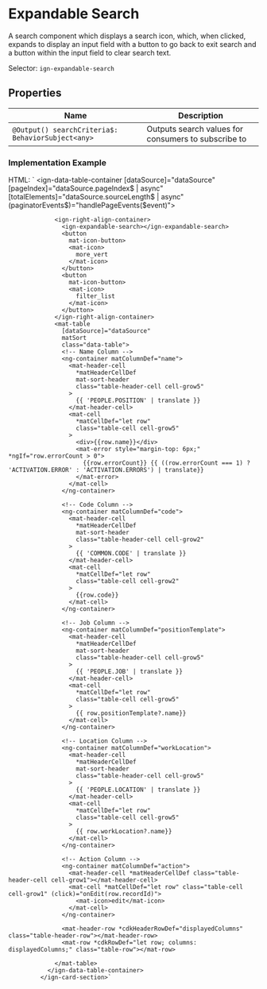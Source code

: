 # Expandable Search

A search component which displays a search icon, which, when clicked, expands to display an input field with a button to go back
to exit search and a button within the input field to clear search text.

Selector: `ign-expandable-search`

## Properties

| Name                                              | Description |
|---------------------------------------------------|-------------|
| `@Output() searchCriteria$: BehaviorSubject<any>` | Outputs search values for consumers to subscribe to |

### Implementation Example

HTML:
      `<ign-card-section>
               <ign-data-table-container
                 [dataSource]="dataSource"
                 [pageIndex]="dataSource.pageIndex$ | async"
                 [totalElements]="dataSource.sourceLength$ | async"
                 (paginatorEvents$)="handlePageEvents($event)">

                 <ign-right-align-container>
                   <ign-expandable-search></ign-expandable-search>
                   <button
                     mat-icon-button>
                     <mat-icon>
                       more_vert
                     </mat-icon>
                   </button>
                   <button
                     mat-icon-button>
                     <mat-icon>
                       filter_list
                     </mat-icon>
                   </button>
                 </ign-right-align-container>
                 <mat-table
                   [dataSource]="dataSource"
                   matSort
                   class="data-table">
                   <!-- Name Column -->
                   <ng-container matColumnDef="name">
                     <mat-header-cell
                       *matHeaderCellDef
                       mat-sort-header
                       class="table-header-cell cell-grow5"
                     >
                       {{ 'PEOPLE.POSITION' | translate }}
                     </mat-header-cell>
                     <mat-cell
                       *matCellDef="let row"
                       class="table-cell cell-grow5"
                     >
                       <div>{{row.name}}</div>
                       <mat-error style="margin-top: 6px;" *ngIf="row.errorCount > 0">
                         {{row.errorCount}} {{ ((row.errorCount === 1) ? 'ACTIVATION.ERROR' : 'ACTIVATION.ERRORS') | translate}}
                       </mat-error>
                     </mat-cell>
                   </ng-container>

                   <!-- Code Column -->
                   <ng-container matColumnDef="code">
                     <mat-header-cell
                       *matHeaderCellDef
                       mat-sort-header
                       class="table-header-cell cell-grow2"
                     >
                       {{ 'COMMON.CODE' | translate }}
                     </mat-header-cell>
                     <mat-cell
                       *matCellDef="let row"
                       class="table-cell cell-grow2"
                     >
                       {{row.code}}
                     </mat-cell>
                   </ng-container>

                   <!-- Job Column -->
                   <ng-container matColumnDef="positionTemplate">
                     <mat-header-cell
                       *matHeaderCellDef
                       mat-sort-header
                       class="table-header-cell cell-grow5"
                     >
                       {{ 'PEOPLE.JOB' | translate }}
                     </mat-header-cell>
                     <mat-cell
                       *matCellDef="let row"
                       class="table-cell cell-grow5"
                     >
                       {{ row.positionTemplate?.name}}
                     </mat-cell>
                   </ng-container>

                   <!-- Location Column -->
                   <ng-container matColumnDef="workLocation">
                     <mat-header-cell
                       *matHeaderCellDef
                       mat-sort-header
                       class="table-header-cell cell-grow5"
                     >
                       {{ 'PEOPLE.LOCATION' | translate }}
                     </mat-header-cell>
                     <mat-cell
                       *matCellDef="let row"
                       class="table-cell cell-grow5"
                     >
                       {{ row.workLocation?.name}}
                     </mat-cell>
                   </ng-container>

                   <!-- Action Column -->
                   <ng-container matColumnDef="action">
                     <mat-header-cell *matHeaderCellDef class="table-header-cell cell-grow1"></mat-header-cell>
                     <mat-cell *matCellDef="let row" class="table-cell cell-grow1" (click)="onEdit(row.recordId)">
                       <mat-icon>edit</mat-icon>
                     </mat-cell>
                   </ng-container>

                   <mat-header-row *cdkHeaderRowDef="displayedColumns" class="table-header-row"></mat-header-row>
                   <mat-row *cdkRowDef="let row; columns: displayedColumns;" class="table-row"></mat-row>

                 </mat-table>
               </ign-data-table-container>
             </ign-card-section>`